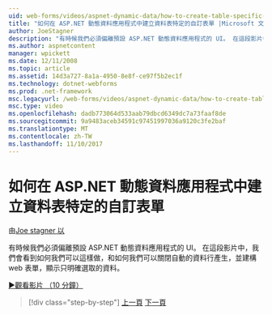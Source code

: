 ```yaml
---
uid: web-forms/videos/aspnet-dynamic-data/how-to-create-table-specific-custom-forms-in-an-aspnet-dynamic-data-application
title: "如何在 ASP.NET 動態資料應用程式中建立資料表特定的自訂表單 |Microsoft 文件"
author: JoeStagner
description: "有時候我們必須偏離預設 ASP.NET 動態資料應用程式的 UI。 在這段影片中，我們會看到如何我們可以這樣做，和如何我們可以關閉..."
ms.author: aspnetcontent
manager: wpickett
ms.date: 12/11/2008
ms.topic: article
ms.assetid: 14d3a727-8a1a-4950-8e8f-ce97f5b2ec1f
ms.technology: dotnet-webforms
ms.prod: .net-framework
msc.legacyurl: /web-forms/videos/aspnet-dynamic-data/how-to-create-table-specific-custom-forms-in-an-aspnet-dynamic-data-application
msc.type: video
ms.openlocfilehash: dadb773064d533aab79dbcd6349dc7a73faaf8de
ms.sourcegitcommit: 9a9483aceb34591c97451997036a9120c3fe2baf
ms.translationtype: MT
ms.contentlocale: zh-TW
ms.lasthandoff: 11/10/2017
---
```

<a name="how-to-create-table-specific-custom-forms-in-an-aspnet-dynamic-data-application"></a>如何在 ASP.NET 動態資料應用程式中建立資料表特定的自訂表單
====================
由[Joe stagner 以](https://github.com/JoeStagner)

有時候我們必須偏離預設 ASP.NET 動態資料應用程式的 UI。 在這段影片中，我們會看到如何我們可以這樣做，和如何我們可以關閉自動的資料行產生，並建構 web 表單，顯示只明確選取的資料。

[&#9654;觀看影片 （10 分鐘）](https://channel9.msdn.com/Blogs/ASP-NET-Site-Videos/how-to-create-table-specific-custom-forms-in-an-aspnet-dynamic-data-application)

>[!div class="step-by-step"]
[上一頁](how-to-remove-columns-from-your-dynamicdata-data-grids.md)
[下一頁](aspnet-dynamic-data-custom-form-formatting.md)
